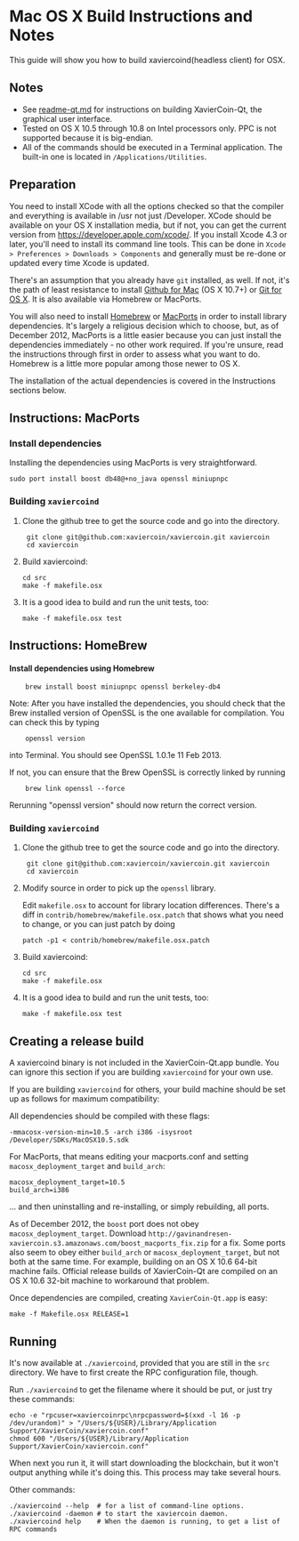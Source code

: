 Mac OS X Build Instructions and Notes
====================================
This guide will show you how to build xaviercoind(headless client) for OSX.

Notes
-----

* See [readme-qt.md](readme-qt.md) for instructions on building XavierCoin-Qt, the
graphical user interface.
* Tested on OS X 10.5 through 10.8 on Intel processors only. PPC is not
supported because it is big-endian.
* All of the commands should be executed in a Terminal application. The
built-in one is located in `/Applications/Utilities`.

Preparation
-----------

You need to install XCode with all the options checked so that the compiler
and everything is available in /usr not just /Developer. XCode should be
available on your OS X installation media, but if not, you can get the
current version from https://developer.apple.com/xcode/. If you install
Xcode 4.3 or later, you'll need to install its command line tools. This can
be done in `Xcode > Preferences > Downloads > Components` and generally must
be re-done or updated every time Xcode is updated.

There's an assumption that you already have `git` installed, as well. If
not, it's the path of least resistance to install [Github for Mac](https://mac.github.com/)
(OS X 10.7+) or
[Git for OS X](https://code.google.com/p/git-osx-installer/). It is also
available via Homebrew or MacPorts.

You will also need to install [Homebrew](http://mxcl.github.io/homebrew/)
or [MacPorts](https://www.macports.org/) in order to install library
dependencies. It's largely a religious decision which to choose, but, as of
December 2012, MacPorts is a little easier because you can just install the
dependencies immediately - no other work required. If you're unsure, read
the instructions through first in order to assess what you want to do.
Homebrew is a little more popular among those newer to OS X.

The installation of the actual dependencies is covered in the Instructions
sections below.

Instructions: MacPorts
----------------------

### Install dependencies

Installing the dependencies using MacPorts is very straightforward.

    sudo port install boost db48@+no_java openssl miniupnpc

### Building `xaviercoind`

1. Clone the github tree to get the source code and go into the directory.

        git clone git@github.com:xaviercoin/xaviercoin.git xaviercoin
        cd xaviercoin

2.  Build xaviercoind:

        cd src
        make -f makefile.osx

3.  It is a good idea to build and run the unit tests, too:

        make -f makefile.osx test

Instructions: HomeBrew
----------------------

#### Install dependencies using Homebrew

        brew install boost miniupnpc openssl berkeley-db4

Note: After you have installed the dependencies, you should check that the Brew installed version of OpenSSL is the one available for compilation. You can check this by typing

        openssl version

into Terminal. You should see OpenSSL 1.0.1e 11 Feb 2013.

If not, you can ensure that the Brew OpenSSL is correctly linked by running

        brew link openssl --force

Rerunning "openssl version" should now return the correct version.

### Building `xaviercoind`

1. Clone the github tree to get the source code and go into the directory.

        git clone git@github.com:xaviercoin/xaviercoin.git xaviercoin
        cd xaviercoin

2.  Modify source in order to pick up the `openssl` library.

    Edit `makefile.osx` to account for library location differences. There's a
    diff in `contrib/homebrew/makefile.osx.patch` that shows what you need to
    change, or you can just patch by doing

        patch -p1 < contrib/homebrew/makefile.osx.patch

3.  Build xaviercoind:

        cd src
        make -f makefile.osx

4.  It is a good idea to build and run the unit tests, too:

        make -f makefile.osx test

Creating a release build
------------------------

A xaviercoind binary is not included in the XavierCoin-Qt.app bundle. You can ignore
this section if you are building `xaviercoind` for your own use.

If you are building `xaviercoind` for others, your build machine should be set up
as follows for maximum compatibility:

All dependencies should be compiled with these flags:

    -mmacosx-version-min=10.5 -arch i386 -isysroot /Developer/SDKs/MacOSX10.5.sdk

For MacPorts, that means editing your macports.conf and setting
`macosx_deployment_target` and `build_arch`:

    macosx_deployment_target=10.5
    build_arch=i386

... and then uninstalling and re-installing, or simply rebuilding, all ports.

As of December 2012, the `boost` port does not obey `macosx_deployment_target`.
Download `http://gavinandresen-xaviercoin.s3.amazonaws.com/boost_macports_fix.zip`
for a fix. Some ports also seem to obey either `build_arch` or
`macosx_deployment_target`, but not both at the same time. For example, building
on an OS X 10.6 64-bit machine fails. Official release builds of XavierCoin-Qt are
compiled on an OS X 10.6 32-bit machine to workaround that problem.

Once dependencies are compiled, creating `XavierCoin-Qt.app` is easy:

    make -f Makefile.osx RELEASE=1

Running
-------

It's now available at `./xaviercoind`, provided that you are still in the `src`
directory. We have to first create the RPC configuration file, though.

Run `./xaviercoind` to get the filename where it should be put, or just try these
commands:

    echo -e "rpcuser=xaviercoinrpc\nrpcpassword=$(xxd -l 16 -p /dev/urandom)" > "/Users/${USER}/Library/Application Support/XavierCoin/xaviercoin.conf"
    chmod 600 "/Users/${USER}/Library/Application Support/XavierCoin/xaviercoin.conf"

When next you run it, it will start downloading the blockchain, but it won't
output anything while it's doing this. This process may take several hours.

Other commands:

    ./xaviercoind --help  # for a list of command-line options.
    ./xaviercoind -daemon # to start the xaviercoin daemon.
    ./xaviercoind help    # When the daemon is running, to get a list of RPC commands
